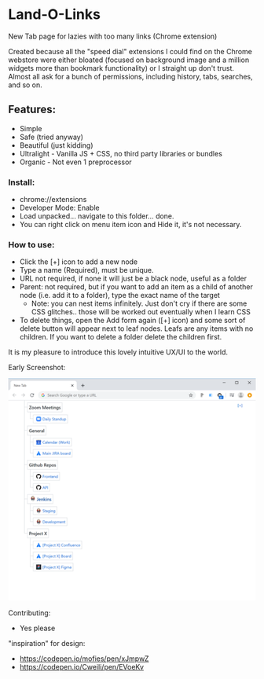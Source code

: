 # Land-O-Links

New Tab page for lazies with too many links (Chrome extension)

Created because all the "speed dial" extensions I could find on the Chrome webstore were either bloated (focused on background image and a million widgets more than bookmark functionality) or I straight up don't trust. Almost all ask for a bunch of permissions, including history, tabs, searches, and so on.

## Features:
- Simple
- Safe (tried anyway)
- Beautiful (just kidding)
- Ultralight - Vanilla JS + CSS, no third party libraries or bundles
- Organic - Not even 1 preprocessor

### Install:
- chrome://extensions
- Developer Mode: Enable
- Load unpacked... navigate to this folder... done.
- You can right click on menu item icon and Hide it, it's not necessary.

### How to use:
- Click the [+] icon to add a new node
- Type a name (Required), must be unique.
- URL not required, if none it will just be a black node, useful as a folder
- Parent: not required, but if you want to add an item as a child of another node (i.e. add it to a folder), type the exact name of the target
  + Note: you can nest items infinitely. Just don't cry if there are some CSS glitches.. those will be worked out eventually when I learn CSS
- To delete things, open the Add form again ([+] icon) and some sort of delete button will appear next to leaf nodes. Leafs are any items with no children. If you want to delete a folder delete the children first.

It is my pleasure to introduce this lovely intuitive UX/UI to the world.

Early Screenshot:

![screenshot](misc/screenshot2.png)


Contributing:
- Yes please

"inspiration" for design:
- https://codepen.io/mofies/pen/xJmpwZ
- https://codepen.io/Cweili/pen/EVoeKv